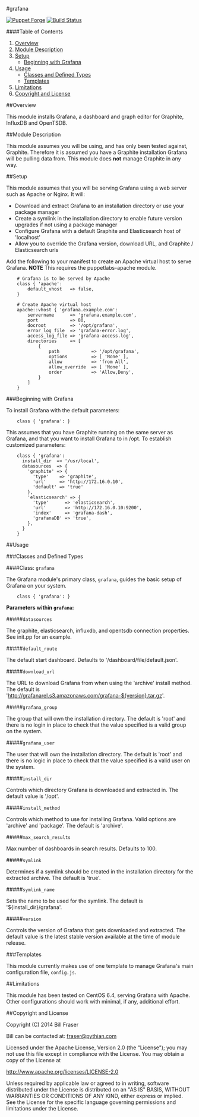 #grafana

[![Puppet Forge](http://img.shields.io/puppetforge/v/bfraser/grafana.svg)](https://forge.puppetlabs.com/bfraser/grafana)
[![Build Status](http://img.shields.io/travis/bfraser/puppet-grafana.svg)](http://travis-ci.org/bfraser/puppet-grafana)

####Table of Contents

1. [Overview](#overview)
2. [Module Description](#module-description)
3. [Setup](#setup)
    * [Beginning with Grafana](#beginning-with-grafana)
4. [Usage](#usage)
    * [Classes and Defined Types](#classes-and-defined-types)
    * [Templates](#templates)
5. [Limitations](#limitations)
6. [Copyright and License](#copyright-and-license)

##Overview

This module installs Grafana, a dashboard and graph editor for Graphite, InfluxDB and OpenTSDB.

##Module Description

This module assumes you will be using, and has only been tested against, Graphite. Therefore it is assumed you have a Graphite installation Grafana will be pulling data from. This module does **not** manage Graphite in any way.

##Setup

This module assumes that you will be serving Grafana using a web server such as Apache or Nginx. It will:

* Download and extract Grafana to an installation directory or use your package manager
* Create a symlink in the installation directory to enable future version upgrades if not using a package manager
* Configure Grafana with a default Graphite and Elasticsearch host of 'localhost'
* Allow you to override the Grafana version, download URL, and Graphite / Elasticsearch urls

Add the following to your manifest to create an Apache virtual host to serve Grafana. **NOTE** This requires the puppetlabs-apache module.

```puppet
    # Grafana is to be served by Apache
    class { 'apache':
        default_vhost   => false,
    }

    # Create Apache virtual host
    apache::vhost { 'grafana.example.com':
        servername      => 'grafana.example.com',
        port            => 80,
        docroot         => '/opt/grafana',
        error_log_file  => 'grafana-error.log',
        access_log_file => 'grafana-access.log',
        directories     => [
            {
                path            => '/opt/grafana',
                options         => [ 'None' ],
                allow           => 'from All',
                allow_override  => [ 'None' ],
                order           => 'Allow,Deny',
            }
        ]
    }
```

###Beginning with Grafana

To install Grafana with the default parameters:

```puppet
    class { 'grafana': }
```

This assumes that you have Graphite running on the same server as Grafana, and that you want to install Grafana to in /opt. To establish customized parameters:

```puppet
    class { 'grafana':
      install_dir  => '/usr/local',
      datasources  => {
        'graphite' => {
          'type'    => 'graphite',
          'url'     => 'http://172.16.0.10',
          'default' => 'true'
        },
        'elasticsearch' => {
          'type'      => 'elasticsearch',
          'url'       => 'http://172.16.0.10:9200',
          'index'     => 'grafana-dash',
          'grafanaDB' => 'true',
        },
      }
    }
```
##Usage

###Classes and Defined Types

####Class: `grafana`

The Grafana module's primary class, `grafana`, guides the basic setup of Grafana on your system.

```puppet
    class { 'grafana': }
```
**Parameters within `grafana`:**

#####`datasources`

The graphite, elasticsearch, influxdb, and opentsdb connection properties. See init.pp for an example.

#####`default_route`

The default start dashboard. Defaults to '/dashboard/file/default.json'.

#####`download_url`

The URL to download Grafana from when using the 'archive' install method. The default is 'http://grafanarel.s3.amazonaws.com/grafana-${version}.tar.gz'.

#####`grafana_group`

The group that will own the installation directory. The default is 'root' and there is no login in place to check that the value specified is a valid group on the system.

#####`grafana_user`

The user that will own the installation directory. The default is 'root' and there is no logic in place to check that the value specified is a valid user on the system.

#####`install_dir`

Controls which directory Grafana is downloaded and extracted in. The default value is '/opt'.

#####`install_method`

Controls which method to use for installing Grafana. Valid options are 'archive' and 'package'. The default is 'archive'.

#####`max_search_results`

Max number of dashboards in search results. Defaults to 100.

#####`symlink`

Determines if a symlink should be created in the installation directory for the extracted archive. The default is 'true'.

#####`symlink_name`

Sets the name to be used for the symlink. The default is '${install_dir}/grafana'.

#####`version`

Controls the version of Grafana that gets downloaded and extracted. The default value is the latest stable version available at the time of module release.

###Templates

This module currently makes use of one template to manage Grafana's main configuration file, `config.js`.

##Limitations

This module has been tested on CentOS 6.4, serving Grafana with Apache. Other configurations should work with minimal, if any, additional effort.

##Copyright and License

Copyright (C) 2014 Bill Fraser

Bill can be contacted at: fraser@pythian.com

Licensed under the Apache License, Version 2.0 (the "License");
you may not use this file except in compliance with the License.
You may obtain a copy of the License at

  http://www.apache.org/licenses/LICENSE-2.0

Unless required by applicable law or agreed to in writing, software
distributed under the License is distributed on an "AS IS" BASIS,
WITHOUT WARRANTIES OR CONDITIONS OF ANY KIND, either express or implied.
See the License for the specific language governing permissions and
limitations under the License.
